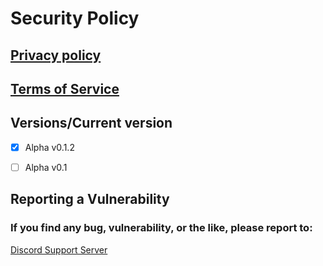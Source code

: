 # Security Policy

## [Privacy policy](https://lordcord.fun/privacy_policy)

## [Terms of Service](https://lordcord.fun/terms_of_service)


## Versions/Сurrent version

* [x] Alpha v0.1.2 
* [ ] Alpha v0.1 


## Reporting a Vulnerability

### If you find any bug, vulnerability, or the like, please report to:

[Discord Support Server](https://discord.gg/48JCcbAAnV)
